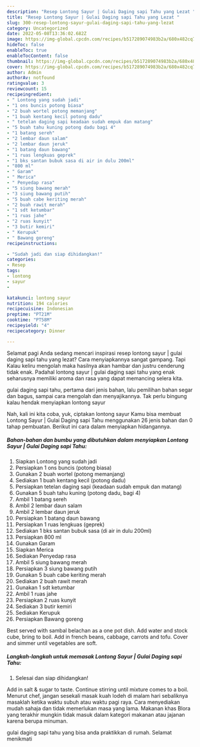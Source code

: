 ```yaml
---
description: "Resep Lontong Sayur | Gulai Daging sapi Tahu yang Lezat "
title: "Resep Lontong Sayur | Gulai Daging sapi Tahu yang Lezat "
slug: 300-resep-lontong-sayur-gulai-daging-sapi-tahu-yang-lezat
category: Uncategorized
date: 2022-05-08T13:36:02.682Z
image: https://img-global.cpcdn.com/recipes/b517289074983b2a/680x482cq70/lontong-sayur-gulai-daging-sapi-tahu-foto-resep-utama.jpg
hideToc: false
enableToc: true
enableTocContent: false
thumbnail: https://img-global.cpcdn.com/recipes/b517289074983b2a/680x482cq70/lontong-sayur-gulai-daging-sapi-tahu-foto-resep-utama.jpg
cover: https://img-global.cpcdn.com/recipes/b517289074983b2a/680x482cq70/lontong-sayur-gulai-daging-sapi-tahu-foto-resep-utama.jpg
author: Admin
authorAv: notfound
ratingvalue: 3
reviewcount: 15
recipeingredient:
- " Lontong yang sudah jadi"
- "1 ons buncis potong biasa"
- "2 buah wortel potong memanjang"
- "1 buah kentang kecil potong dadu"
- " tetelan daging sapi keadaan sudah empuk dan matang"
- "5 buah tahu kuning potong dadu bagi 4"
- "1 batang sereh"
- "2 lembar daun salam"
- "2 lembar daun jeruk"
- "1 batang daun bawang"
- "1 ruas lengkuas geprek"
- "1 bks santan bubuk sasa di air in dulu 200ml"
- "800 ml"
- " Garam"
- " Merica"
- " Penyedap rasa"
- "5 siung bawang merah"
- "3 siung bawang putih"
- "5 buah cabe keriting merah"
- "2 buah rawit merah"
- "1 sdt ketumbar"
- "1 ruas jahe"
- "2 ruas kunyit"
- "3 butir kemiri"
- " Kerupuk"
- " Bawang goreng"
recipeinstructions:

- "Sudah jadi dan siap dihidangkan!"
categories:
- Resep
tags:
- lontong
- sayur
- 

katakunci: lontong sayur  
nutrition: 194 calories
recipecuisine: Indonesian
preptime: "PT21M"
cooktime: "PT58M"
recipeyield: "4"
recipecategory: Dinner

---
```



Selamat pagi Anda sedang mencari inspirasi resep lontong sayur | gulai daging sapi tahu yang lezat? Cara menyiapkannya sangat gampang. Tapi Kalau keliru mengolah maka hasilnya akan hambar dan justru cenderung tidak enak. Padahal lontong sayur | gulai daging sapi tahu yang enak seharusnya memiliki aroma dan rasa yang dapat memancing selera kita.

 gulai daging sapi tahu, pertama dari jenis bahan, lalu pemilihan bahan segar dan bagus, sampai cara mengolah dan menyajikannya. Tak perlu bingung kalau hendak menyiapkan lontong sayur 

Nah, kali ini kita coba, yuk, ciptakan lontong sayur  Kamu bisa membuat Lontong Sayur | Gulai Daging sapi Tahu menggunakan 26 jenis bahan dan 0 tahap pembuatan. Berikut ini cara dalam menyiapkan hidangannya.

<!--inarticleads1-->

##### Bahan-bahan dan bumbu yang dibutuhkan dalam menyiapkan Lontong Sayur | Gulai Daging sapi Tahu:

1. Siapkan  Lontong yang sudah jadi
1. Persiapkan 1 ons buncis (potong biasa)
1. Gunakan 2 buah wortel (potong memanjang)
1. Sediakan 1 buah kentang kecil (potong dadu)
1. Persiapkan  tetelan daging sapi (keadaan sudah empuk dan matang)
1. Gunakan 5 buah tahu kuning (potong dadu, bagi 4)
1. Ambil 1 batang sereh
1. Ambil 2 lembar daun salam
1. Ambil 2 lembar daun jeruk
1. Persiapkan 1 batang daun bawang
1. Persiapkan 1 ruas lengkuas (geprek)
1. Sediakan 1 bks santan bubuk sasa (di air in dulu 200ml)
1. Persiapkan 800 ml
1. Gunakan  Garam
1. Siapkan  Merica
1. Sediakan  Penyedap rasa
1. Ambil 5 siung bawang merah
1. Persiapkan 3 siung bawang putih
1. Gunakan 5 buah cabe keriting merah
1. Sediakan 2 buah rawit merah
1. Gunakan 1 sdt ketumbar
1. Ambil 1 ruas jahe
1. Persiapkan 2 ruas kunyit
1. Sediakan 3 butir kemiri
1. Sediakan  Kerupuk
1. Persiapkan  Bawang goreng


Best served with sambal belachan as a one pot dish. Add water and stock cube, bring to boil. Add in french beans, cabbage, carrots and tofu. Cover and simmer until vegetables are soft. 

<!--inarticleads2-->

##### Langkah-langkah untuk memasak Lontong Sayur | Gulai Daging sapi Tahu:


1. Selesai dan siap dihidangkan!

Add in salt &amp; sugar to taste. Continue stirring until mixture comes to a boil. Menurut chef, jangan sesekali masak kuah lodeh di malam hari sebaliknya masaklah ketika waktu subuh atau waktu pagi raya. Cara menyediakan mudah sahaja dan tidak memerlukan masa yang lama. Makanan khas Blora yang terakhir mungkin tidak masuk dalam kategori makanan atau jajanan karena berupa minuman. 

 gulai daging sapi tahu yang bisa anda praktikkan di rumah. Selamat menikmati
